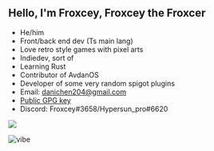 ## Hello, I'm Froxcey, Froxcey the Froxcer

- He/him
- Front/back end dev (Ts main lang)
- Love retro style games with pixel arts
- Indiedev, sort of
- Learning Rust
- Contributor of AvdanOS
- Developer of some very random spigot plugins
- Email: danichen204@gmail.com
- [Public GPG key](https://keyserver.ubuntu.com/pks/lookup?op=get&search=0xf5ba872d956dea4ec6528cb6621379e1d6250388)
- Discord: Froxcey#3658/Hypersun_pro#6620

![](https://komarev.com/ghpvc/?username=froxcey&style=for-the-badge)

![vibe](https://user-images.githubusercontent.com/51555391/176177206-ec3f9dce-8780-4fe8-b6ac-5eeeac2038d4.gif)
